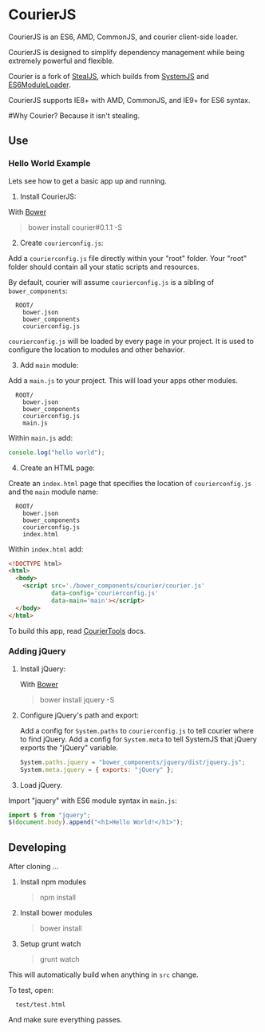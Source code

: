 # CourierJS

CourierJS is an ES6, AMD, CommonJS, and courier client-side loader. 

CourierJS is designed
to simplify dependency management while being extremely powerful and flexible.

Courier is a fork of [StealJS](https://github.com/bitovi/steal), which builds from [SystemJS](https://github.com/systemjs/systemjs) and 
[ES6ModuleLoader](https://github.com/ModuleLoader/es6-module-loader).

CourierJS supports IE8+ with AMD, CommonJS, and IE9+ for ES6 syntax.

#Why Courier?
Because it isn't stealing.

## Use

### Hello World Example

Lets see how to get a basic app up and running.

1. Install CourierJS:
  
  With [Bower](http://bower.io/)

  > bower install courier#0.1.1 -S

2. Create `courierconfig.js`:

  Add a `courierconfig.js` file directly within your "root" folder. Your
  "root" folder should contain all your static scripts and resources.
  
  By default, courier will assume `courierconfig.js` is a sibling of `bower_components`:

      ROOT/
        bower.json
        bower_components
        courierconfig.js
    
  `courierconfig.js` will be loaded by every page in your project.  It is used to configure
  the location to modules and other behavior.    
    
3. Add `main` module:

  Add a `main.js` to your project. This will load your apps other modules.
  
      ROOT/
        bower.json
        bower_components
        courierconfig.js
        main.js
      
  Within `main.js` add:
  
  ```js
  console.log("hello world");
  ```
 
4. Create an HTML page:

  Create an `index.html` page that specifies the location of `courierconfig.js` and
  the `main` module name:
  
      ROOT/
        bower.json
        bower_components
        courierconfig.js
        index.html

  Within `index.html` add:

  ```html
  <!DOCTYPE html>
  <html>
    <body>
      <script src='./bower_components/courier/courier.js'
              data-config='courierconfig.js'
              data-main='main'></script>
    </body>
  </html>
  ```
  
  To build this app, read [CourierTools](https://github.com/bitovi/courier-tools/tree/systemjs) docs.


### Adding jQuery

1. Install jQuery:
   
   With [Bower](http://bower.io/)
   
   > bower install jquery -S

2. Configure jQuery's path and export:

   Add a config for `System.paths` to `courierconfig.js` to tell courier where to find
   jQuery. Add a config for `System.meta` to tell SystemJS that jQuery exports the "jQuery"
   variable.
   
   ```js
   System.paths.jquery = "bower_components/jquery/dist/jquery.js";
   System.meta.jquery = { exports: "jQuery" };
   ```

3. Load jQuery.
  
  Import "jquery" with ES6 module syntax in `main.js`:
  
  ```js
  import $ from "jquery";
  $(document.body).append("<h1>Hello World!</h1>");
  ```


## Developing

After cloning ...

1.  Install npm modules
  
    > npm install
 
2. Install bower modules
  
    > bower install
    
3. Setup grunt watch
  
    > grunt watch
    
  This will automatically build when anything in `src` change.  
  
  To test, open:

      test/test.html
      
  And make sure everything passes.
